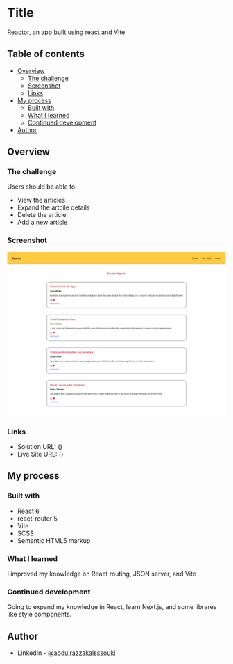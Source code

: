 # Title

Reactor, an app built using react and Vite

## Table of contents

- [Overview](#overview)
  - [The challenge](#the-challenge)
  - [Screenshot](#screenshot)
  - [Links](#links)
- [My process](#my-process)
  - [Built with](#built-with)
  - [What I learned](#what-i-learned)
  - [Continued development](#continued-development)
- [Author](#author)

## Overview

### The challenge

Users should be able to:

- View the articles
- Expand the artcile details
- Delete the article
- Add a new article

### Screenshot

![](./src/assets/Post%20Reacting.png)

### Links

- Solution URL: ()
- Live Site URL: ()

## My process

### Built with

- React 6
- react-router 5
- Vite
- SCSS
- Semantic HTML5 markup

### What I learned

I improved my knowledge on React routing, JSON server, and Vite

### Continued development

Going to expand my knowledge in React, learn Next.js, and some librares like style components.

## Author

- LinkedIn - [@abdulrazzakalsssouki](https://www.linkedin.com/in/abdulrazzakalsssouki)

